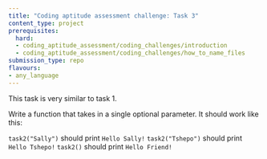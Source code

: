 ```yaml
---
title: "Coding aptitude assessment challenge: Task 3"
content_type: project
prerequisites:
  hard:
  - coding_aptitude_assessment/coding_challenges/introduction
  - coding_aptitude_assessment/coding_challenges/how_to_name_files
submission_type: repo
flavours:
- any_language
---
```


This task is very similar to task 1.

Write a function that takes in a single optional parameter. It should work like this:

`task2("Sally")` should print `Hello Sally!`
`task2("Tshepo")` should print `Hello Tshepo!`
`task2()` should print `Hello Friend!`
